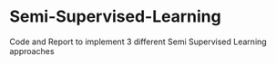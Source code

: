 # Semi-Supervised-Learning
Code and Report to implement 3 different Semi Supervised Learning approaches
